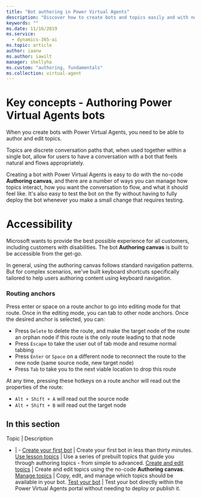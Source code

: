 ```yaml
---
title: "Bot authoring in Power Virtual Agents"
description: "Discover how to create bots and topics easily and with no coding or long deployment times."
keywords: ""
ms.date: 11/16/2019
ms.service:
  - dynamics-365-ai
ms.topic: article
author: iaanw
ms.author: iawilt
manager: shellyha
ms.custom: "authoring, fundamentals"
ms.collection: virtual-agent
---
```


# Key concepts - Authoring Power Virtual Agents bots


When you create bots with Power Virtual Agents, you need to be able to author and edit topics. 

Topics are discrete conversation paths that, when used together within a single bot, allow for users to have a conversation with a bot that feels natural and flows appropriately.

Creating a bot with Power Virtual Agents is easy to do with the no-code **Authoring canvas**, and there are a number of ways you can manage how topics interact, how you want the conversation to flow, and what it should feel like. It's also easy to test the bot on the fly without having to fully deploy the bot whenever you make a small change that requires testing.

# Accessibility

Microsoft wants to provide the best possible experience for all customers, including customers with disabilities. The bot **Authoring canvas** is built to be accessible from the get-go. 

In general, using the authoring canvas follows standard navigation patterns. But for complex scenarios, we've built keyboard shortcuts specifically tailored to help users authoring content using keyboard navigation.

###  Routing anchors
Press enter or space on a route anchor to go into editing mode for that route. Once in the editing mode, you can tab to other node anchors. Once the desired anchor is selected, you can:

- Press ```Delete``` to delete the route, and make the target node of the route an orphan node if this route is the only route leading to that node
- Press ```Escape``` to take the user out of tab mode and resume normal tabbing
- Press ```Enter``` or ```Space``` on a different node to reconnect the route to the new node (same source node, new target node)
- Press ```Tab``` to take you to the next viable location to drop this route

At any time, pressing these hotkeys on a route anchor will read out the properties of the route:
- ```Alt + Shift + A``` will read out the source node
- ```Alt + Shift + B``` will read out the target node

## In this section

Topic | Description
- | -
[Create your first bot](authoring-first-bot.md) | Create your first bot in less than thirty minutes.
[Use lesson topics](authoring-template-topics.md) | Use a series of prebuilt topics that guide you through authoring topics - from simple to advanced.
[Create and edit topics](authoring-create-edit-topics.md) | Create and edit topics using the no-code **Authoring canvas**.
[Manage topics](authoring-topic-management.md) | Copy, edit, and manage which topics should be available in your bot.
[Test your bot](authoring-test-bot.md) | Test your bot directly within the Power Virtual Agents portal without needing to deploy or publish it.